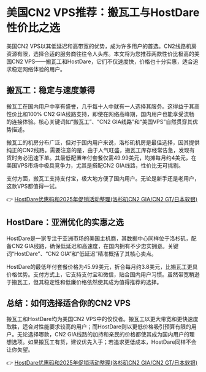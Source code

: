 # 美国CN2 VPS推荐：搬瓦工与HostDare性价比之选

美国CN2 VPS以其低延迟和高带宽的优势，成为许多用户的首选。CN2线路机房资源有限，选择合适的服务商往往令人头疼。本文将为您推荐两款性价比极高的美国CN2 VPS——搬瓦工和HostDare，它们不仅速度快，价格也十分实惠，适合追求稳定网络体验的用户。

## 搬瓦工：稳定与速度兼得

搬瓦工在国内用户中享有盛誉，几乎每十人中就有一人选择其服务。这得益于其高性价比和100% CN2 GIA线路支持，即使在网络高峰期，国内用户也能享受流畅的连接体验。核心关键词如“搬瓦工”、“CN2 GIA线路”和“美国VPS”自然贯穿其优势描述。

搬瓦工的机房分布广泛，但对于国内用户来说，洛杉矶机房是最佳选择，因其提供纯正的CN2线路。需要注意的是，由于人气旺盛，搬瓦工库存经常告急，发现有货时务必迅速下单。其最低配置年付套餐仅需49.99美元，均摊每月约4美元，在美国VPS市场中极具竞争力，尤其是搭配CN2 GIA线路，性价比无可挑剔。

支付方面，搬瓦工支持支付宝，极大地方便了国内用户。无论是新手还是老用户，这款VPS都值得一试。

👉 [HostDare优惠码和2025年促销活动整理(洛杉矶CN2 GIA/CN2 GT/日本软银)](https://bit.ly/hostdare)

## HostDare：亚洲优化的实惠之选

HostDare是一家专注于亚洲市场的美国主机商，其数据中心同样位于洛杉矶，配备CN2 GIA线路，确保低延迟和高速度，在国内拥有不少忠实拥趸。关键词“HostDare”、“CN2 GIA”和“低延迟”精准概括了其核心卖点。

HostDare的最低年付套餐价格为45.99美元，折合每月约3.8美元，比搬瓦工更具价格优势。支付方式上，它支持支付宝和微信，贴合国内用户习惯。虽然带宽稍逊于搬瓦工，但其稳定性和低廉价格依然使其成为值得推荐的选择。

## 总结：如何选择适合你的CN2 VPS

搬瓦工和HostDare均为美国CN2 VPS中的佼佼者。搬瓦工以更大带宽和更快速度取胜，适合对性能要求较高的用户；而HostDare则以更低价格吸引预算有限的用户。无论选择哪款，CN2 GIA线路的加持和亲民的价格都使其成为国内用户的理想选项。如果搬瓦工有货，建议优先入手；若追求更低成本，HostDare同样不会让你失望。

👉 [HostDare优惠码和2025年促销活动整理(洛杉矶CN2 GIA/CN2 GT/日本软银)](https://bit.ly/hostdare)